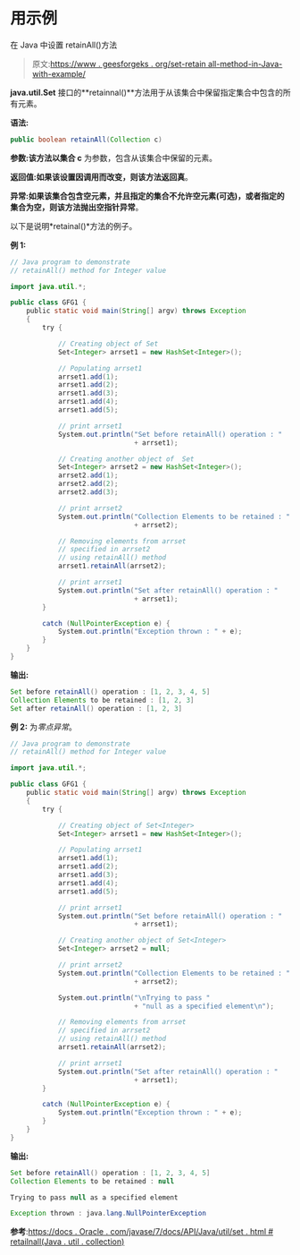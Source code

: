 # 用示例

在 Java 中设置 retainAll()方法

> 原文:[https://www . geesforgeks . org/set-retain all-method-in-Java-with-example/](https://www.geeksforgeeks.org/set-retainall-method-in-java-with-example/)

**java.util.Set** 接口的**retainnal()**方法用于从该集合中保留指定集合中包含的所有元素。

**语法:**

```java
public boolean retainAll(Collection c)
```

**参数:**该方法以**集合 c** 为参数，包含从该集合中保留的元素。

**返回值:**如果该设置因调用而改变，则该方法返回**真**。

**异常:**如果该集合包含空元素，并且指定的集合不允许空元素(可选)，或者指定的集合为空，则该方法抛出**空指针异常**。

以下是说明*retainal()*方法的例子。

**例 1:**

```java
// Java program to demonstrate
// retainAll() method for Integer value

import java.util.*;

public class GFG1 {
    public static void main(String[] argv) throws Exception
    {
        try {

            // Creating object of Set
            Set<Integer> arrset1 = new HashSet<Integer>();

            // Populating arrset1
            arrset1.add(1);
            arrset1.add(2);
            arrset1.add(3);
            arrset1.add(4);
            arrset1.add(5);

            // print arrset1
            System.out.println("Set before retainAll() operation : "
                               + arrset1);

            // Creating another object of  Set
            Set<Integer> arrset2 = new HashSet<Integer>();
            arrset2.add(1);
            arrset2.add(2);
            arrset2.add(3);

            // print arrset2
            System.out.println("Collection Elements to be retained : "
                               + arrset2);

            // Removing elements from arrset
            // specified in arrset2
            // using retainAll() method
            arrset1.retainAll(arrset2);

            // print arrset1
            System.out.println("Set after retainAll() operation : "
                               + arrset1);
        }

        catch (NullPointerException e) {
            System.out.println("Exception thrown : " + e);
        }
    }
}
```

**输出:**

```java
Set before retainAll() operation : [1, 2, 3, 4, 5]
Collection Elements to be retained : [1, 2, 3]
Set after retainAll() operation : [1, 2, 3]

```

**例 2:** 为*零点异常*。

```java
// Java program to demonstrate
// retainAll() method for Integer value

import java.util.*;

public class GFG1 {
    public static void main(String[] argv) throws Exception
    {
        try {

            // Creating object of Set<Integer>
            Set<Integer> arrset1 = new HashSet<Integer>();

            // Populating arrset1
            arrset1.add(1);
            arrset1.add(2);
            arrset1.add(3);
            arrset1.add(4);
            arrset1.add(5);

            // print arrset1
            System.out.println("Set before retainAll() operation : "
                               + arrset1);

            // Creating another object of Set<Integer>
            Set<Integer> arrset2 = null;

            // print arrset2
            System.out.println("Collection Elements to be retained : "
                               + arrset2);

            System.out.println("\nTrying to pass "
                               + "null as a specified element\n");

            // Removing elements from arrset
            // specified in arrset2
            // using retainAll() method
            arrset1.retainAll(arrset2);

            // print arrset1
            System.out.println("Set after retainAll() operation : "
                               + arrset1);
        }

        catch (NullPointerException e) {
            System.out.println("Exception thrown : " + e);
        }
    }
}
```

**输出:**

```java
Set before retainAll() operation : [1, 2, 3, 4, 5]
Collection Elements to be retained : null

Trying to pass null as a specified element

Exception thrown : java.lang.NullPointerException

```

**参考**:[https://docs . Oracle . com/javase/7/docs/API/Java/util/set . html # retailnall(Java . util . collection)](https://docs.oracle.com/javase/7/docs/api/java/util/Set.html#retainAll(java.util.Collection))
